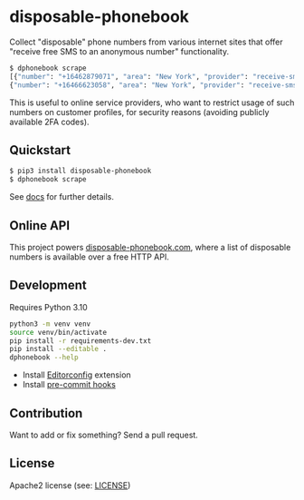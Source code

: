 # disposable-phonebook

Collect "disposable" phone numbers from various internet sites that offer
"receive free SMS to an anonymous number" functionality.

```bash
$ dphonebook scrape
[{"number": "+16462879071", "area": "New York", "provider": "receive-smss.com", "last_message": 1652437175, "last_checked": 1652438795},
{"number": "+16466623058", "area": "New York", "provider": "receive-smss.com", "last_message": 1652437776, "last_checked": 1652438796}]
```

This is useful to online service providers, who want to restrict usage of such numbers
on customer profiles, for security reasons (avoiding publicly available 2FA codes).

## Quickstart

```bash
$ pip3 install disposable-phonebook
$ dphonebook scrape
```

See [docs](https://anroots.github.io/disposable-phonebook/) for further details.

## Online API

This project powers [disposable-phonebook.com](https://disposable-phonebook.com), where
a list of disposable numbers is available over a free HTTP API.

## Development

Requires Python 3.10

```bash
python3 -m venv venv
source venv/bin/activate
pip install -r requirements-dev.txt
pip install --editable .
dphonebook --help
```

- Install [Editorconfig](https://marketplace.visualstudio.com/items?itemName=EditorConfig.EditorConfig) extension
- Install [pre-commit hooks](https://pre-commit.com/#install)


## Contribution

Want to add or fix something? Send a pull request.

## License

Apache2 license (see: [LICENSE](LICENSE))

